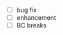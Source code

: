 * [ ] bug fix   <!-- #issue numbers, if any -->
* [ ] enhancement
* [ ] BC breaks

<!--
Describe your changes here to communicate to the maintainers why we should accept this pull request.

Please add new tests to show the fix or feature works. And update documentation is needed.

Thanks for contributing!
-->
